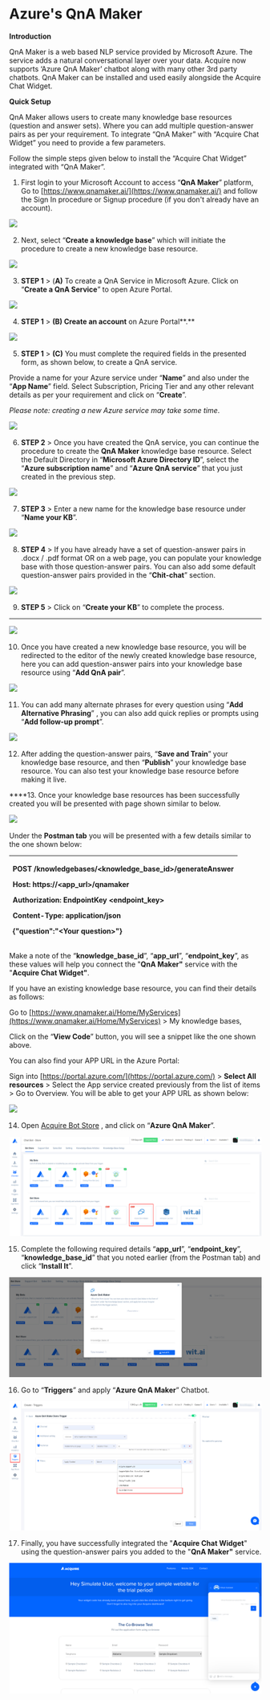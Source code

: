 # Azure's QnA Maker

**Introduction**

QnA Maker is a web based NLP service provided by Microsoft Azure. The service adds a natural conversational layer over your data. Acquire now supports ‘Azure QnA Maker’ chatbot along with many other 3rd party chatbots. QnA Maker can be installed and used easily alongside the Acquire Chat Widget.

**Quick Setup**

QnA Maker allows users to create many knowledge base resources \(question and answer sets\). Where you can add multiple question-answer pairs as per your requirement. To integrate “QnA Maker” with “Acquire Chat Widget” you need to provide a few parameters. 

Follow the simple steps given below to install the “Acquire Chat Widget” integrated with “QnA Maker”.

1.  First login to your Microsoft Account to access “**QnA Maker**” platform, Go to [https://www.qnamaker.ai/](https://www.qnamaker.ai/) and follow the Sign In procedure or Signup procedure \(if you don't already have an account\).

![](https://lh5.googleusercontent.com/HzsEqsoJoMwYX-XesL-9blGVRdHCwU8dvWfWhFor8GJ5ssit_EXhNg142j19lMlDvsqrcpeo86Bvl8lKbeeRs62z30X1ptvRYj4ftNP29-XkZEim9xBB821plzLLsVpUxsMFYbdS)

2. Next, select “**Create a knowledge base**” which will initiate the procedure to create a new knowledge base resource.

![](https://lh4.googleusercontent.com/agb2u4Ex-f4CuVDiXN_KKj42y2Wvv-oOqlvMI6NnUVQYroc9OPepR961bxWL94MgQVV5EkvXAjhVhQKKTSsxH79oCzje7Cib-NkO_UpTeJUzZTyWUOkVEy315CGJ44fVtPT_hFJI)

3. **STEP 1** &gt; \(**A\)** To create a QnA Service in Microsoft Azure. Click on “**Create a QnA Service**” to open Azure Portal.

![](https://lh5.googleusercontent.com/lywMAb3ZNrkoT7RLhA0MviimOJJLqyIQAJd315u7DttswxsD-crXTQUBU9emFoWKdiK1_7Emg0rg0XSCkFvWC4XHsQtsjvaI9UFuZLi-c81fRk5QLoiGTnpuKuq7x4sqt1ACw_oz)

4. **STEP 1** &gt; **\(B\) Create an account** on Azure Portal**.**

![](https://lh5.googleusercontent.com/W57VyCSTa0eSGzxhr-IlYjGoNR0y_C398iaBHAcFJUoFK1I_fVMhp9XDKlzwPkHpRtVUczl8uoAPMpZKuaIDHJdzwijbhHlQc7F32EwsGDLGfqGp9nZ8Jlx1POBd4HttAp7jdwbV)

5. **STEP 1** &gt; **\(C\)** You must complete the required fields in the presented form, as shown below, to create a QnA service.

Provide a name for your Azure service under “**Name**” and also under the “**App Name**” field. Select Subscription, Pricing Tier and any other relevant details as per your requirement and click on “**Create**”.

_Please note: creating a new Azure service may take some time_.

![](https://lh4.googleusercontent.com/ovUlfIipLBwiahkTYMScIITfEGRq_l90-3JX6vw6C48jeV7z38kZUkZgi1Jxe751ui3Q5Dm5k4SUwRI4hIZIpyROFWhBKtw5aNduTPYIS3ML4clpdqeFy4rdVFDURMKrJb9WdK0e)

6. **STEP 2** &gt; Once you have created the QnA service, you can continue the procedure to create the **QnA Maker** knowledge base resource. Select the Default Directory in “**Microsoft Azure Directory ID**”, select the “**Azure subscription name**” and “**Azure QnA service**” that you just created in the previous step.

![](https://lh6.googleusercontent.com/6MHnO9ie0lLgbuxV4MV7BLtjl_-EzRVV9ppUY0M2B1JYhsP3vbMYbT5uDUZlumubK_tcWSQR9W5CDucg1bqyQPP_VuohjyYHQxMOfc-B2gKI6m2chY_hz2xT6MBLrTvcvRYolSnG)

7. **STEP 3** &gt; Enter a new name for the knowledge base resource under “**Name your KB**”.

![](https://lh3.googleusercontent.com/wB446EDugmWx-G0pPWjaraccqr1Zu2cGrW67_IUkVTK9GTvQvuFkHrxUh524Z2SrEFw-sjz9qlD9jB4oo1Gj6kvxpbyEljaUy-K0P3zDUi369vptRlwhvEy1ipowMZdR28cla7z2)

8. **STEP 4** &gt; If you have already have a set of question-answer pairs in .docx / .pdf format OR on a web page, you can populate your knowledge base with those question-answer pairs. You can also add some default question-answer pairs provided in the “**Chit-chat**” section.

![](https://lh3.googleusercontent.com/M6hdwJbhFyg7BvhsLqXdt7UezhCffhIH5vQxQSfzq0pZ3zOOWa6GR3CInUQP9yVyzbgOm9kJq5UUUT9MbZwa54Ok8YCwudsQUiLgCzWGTJbVaJJnw9_jsYChAJP1SyOK3RyejdsU)

9. **STEP 5** &gt; Click on “**Create your KB**” to complete the process.  
****

![](https://lh3.googleusercontent.com/kpRMeWf-q5fm-2ndcGDaL3VcXtRZK_LC36apxfDgXzn7nNxIxgO3orFKh1kN6oQFvjhe8kIgH_wGI0_m37UeLDIPyLDT8l6WjDit0n7KA6q8OBC0BMYHEi-ZkvN3gWThn4geAF4l)

10. Once you have created a new knowledge base resource, you will be redirected to the editor of the newly created knowledge base resource, here you can add question-answer pairs into your knowledge base resource using “**Add QnA pair**”.

![](https://lh6.googleusercontent.com/CwK1Ig2a8BsMjhWvRgyBpvPvqpUJz5fvi1xruXfYQzFl14D2_4-DSnZhIN3xyMN5NLQZlP-tioiJ6yahBdi396VdbMcSCUpW12o_z-fEKgiDUXayB1oyIkznKBAFXoLoYXb8tEVK)

11. You can add many alternate phrases for every question using “**Add Alternative Phrasing**” , you can also add quick replies or prompts using “**Add follow-up prompt**”.

![](https://lh4.googleusercontent.com/y7rUaIhfk_i_uRQvxqHWl7OOGEeH_riqJZAEmS8kWmcXa_lU7roolT98P8R_Ap-QYK8PLTrJmZcHs8z_ZXUFByuyfDM5TgO_hg5lCtCgBgnjgoiSnXbHPGiswp3nVA5KJe1ey1Ud)

12. After adding the question-answer pairs, “**Save and Train**” your knowledge base resource, and then “**Publish**” your knowledge base resource. You can also test your knowledge base resource before making it live.

  
****13. Once your knowledge base resources has been successfully created you will be presented with page shown similar to below.

![](https://lh6.googleusercontent.com/A91Ev2rSpo-O9XRJ1RRwzYDbygyH-1q3ZDgIKb1BVBXkJBuaUV6UAy_rP2IiJmJs2YS7aoRdFzrIj-ZcbGDrLZs1CTJGnKNRco_eq-WcsCdBI7lbaNiqaIwcjlIPMRaufZxX3Xbv)

Under the **Postman tab** you will be presented with a few details similar to the one shown below:

<table>
  <thead>
    <tr>
      <th style="text-align:left">
        <p><b>POST /knowledgebases/&lt;knowledge_base_id&gt;/generateAnswer</b>
        </p>
        <p><b>Host: https://&lt;app_url&gt;/qnamaker</b>
        </p>
        <p><b>Authorization: EndpointKey &lt;endpoint_key&gt;</b>
        </p>
        <p><b>Content-Type: application/json</b>
        </p>
        <p><b>{&quot;question&quot;:&quot;&lt;Your question&gt;&quot;}</b>
        </p>
      </th>
    </tr>
  </thead>
  <tbody></tbody>
</table>

Make a note of the “**knowledge\_base\_id**”, “**app\_url**”, “**endpoint\_key**”, as these values will help you connect the "**QnA Maker"** service with the "**Acquire Chat Widget"**.

If you have an existing knowledge base resource, you can find their details as follows:

Go to [https://www.qnamaker.ai/Home/MyServices](https://www.qnamaker.ai/Home/MyServices) &gt; My knowledge bases,

Click on the “**View Code**” button, you will see a snippet like the one shown above.

You can also find your APP URL in the Azure Portal:

Sign into [https://portal.azure.com/](https://portal.azure.com/) &gt; **Select All resources** &gt; Select the App service created previously from the list of items &gt; Go to Overview. You will be able to get your APP URL as shown below:

![](https://lh5.googleusercontent.com/nODz1ayxVMsmOGdEbo8_V01xVbTkgkCdE9lujjiEAAC3x3jZwYnryjOpKZuCMyUK3yBWmC-d5oYqbnwqhYlwcYnNvFTCyHWlEkNCnv9mCJ_pHzeJSe4ErsNtrOG_uiKX01bIiker)

14. Open [Acquire Bot Store](https://app.acquire.io/chatbot/store) , and click on “**Azure QnA Maker**”. 

![](../../.gitbook/assets/dashboard1.png)

15. Complete the following required details “**app\_url**”, “**endpoint\_key**”, “**knowledge\_base\_id**” that you noted earlier \(from the Postman tab\) and click “**Install It**”.

![](../../.gitbook/assets/dashboard2.png)

16. Go to “**Triggers**” and apply “**Azure QnA Maker**” Chatbot.

![](../../.gitbook/assets/dashboard3.png)

17. Finally, you have successfully integrated the "**Acquire Chat Widget**" using the question-answer pairs you added to the "**QnA Maker"** service.

![](../../.gitbook/assets/dashboard4.png)

